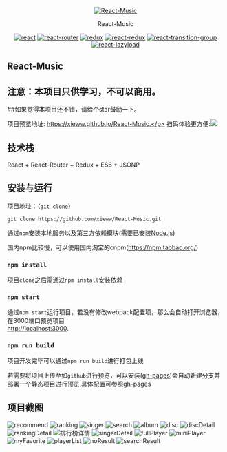 <p align="center">
    <a href="https://xieww.github.io/React-Music">
        <img src="https://xieww.github.io/React-Music/favicon.ico" alt="React-Music"/>
    </a>
</p>
<p align="center">
    React-Music
</p>
<p align="center">
  <a href="https://github.com/facebook/react"><img src="https://img.shields.io/badge/react-v16.2.0-blue.svg" alt="react"></a>
  <a href="https://github.com/ReactTraining/react-router"><img src="https://img.shields.io/badge/react--router-v4.2.0-blue.svg" alt="react-router"></a>
  <a href="https://github.com/reactjs/redux"><img src="https://img.shields.io/badge/redux-v3.7.2-blue.svg" alt="redux"></a>
  <a href="https://github.com/reactjs/react-redux"><img src="https://img.shields.io/badge/react--redux-v5.0.6-blue.svg" alt="react-redux"></a>
  <a href="https://github.com/reactjs/react-transition-group"><img src="https://img.shields.io/badge/react--transition--group-v2.2.1-blue.svg" alt="react-transition-group"></a>
  <a href="https://github.com/jasonslyvia/react-lazyload"><img src="https://img.shields.io/badge/react--lazyload-v2.3.0-yellow.svg" alt="react-lazyload"></a>
</p>

## React-Music
## 注意：本项目只供学习，不可以商用。
##如果觉得本项目还不错，请给个star鼓励一下。

项目预览地址: https://xieww.github.io/React-Music.</p>
扫码体验更方便:<img src="./screenshot/qr.png">

## 技术栈

React + React-Router + Redux + ES6 + JSONP


## 安装与运行

项目地址：（`git clone`）
```shell
git clone https://github.com/xieww/React-Music.git
```

通过`npm`安装本地服务以及第三方依赖模块(需要已安装[Node.js](https://nodejs.org/))

国内npm比较慢，可以使用国内淘宝的cnpm(https://npm.taobao.org/)

### `npm install`

项目`clone`之后需通过`npm install`安装依赖

### `npm start`

通过`npm start`运行项目，若没有修改webpack配置项，那么会自动打开浏览器，在3000端口预览项目<br>
[http://localhost:3000](http://localhost:3000).

### `npm run build`

项目开发完毕可以通过`npm run build`进行打包上线

若需要将项目上传至如`github`进行预览，可以安装([gh-pages](https://github.com/tschaub/gh-pages))会自动新建分支并部署一个静态项目进行预览,具体配置可参照gh-pages

## 项目截图

<p>
    <img src="/screenshot/recommend.png" alt="recommend"/>
    <img src="./screenshot/ranking.png" alt="ranking"/>
    <img src="./screenshot/singer.png" alt="singer"/>
    <img src="./screenshot/search.png" alt="search"/>
    <img src="./screenshot/album.png" alt="album"/>
    <img src="./screenshot/disc.png" alt="disc"/>
    <img src="./screenshot/discDetail.png" alt="discDetail"/>
    <img src="./screenshot/rankingDetail.png" alt="rankingDetail"/>
    <img src="./screenshot/rankingDetail01.png" alt="排行榜详情"/>
    <img src="./screenshot/singerDetail.png" alt="singerDetail"/>
    <img src="./screenshot/fullPlayer.png" alt="fullPlayer"/>
    <img src="./screenshot/miniPlayer.png" alt="miniPlayer"/>
    <img src="./screenshot/myFavorite.png" alt="myFavorite"/>
    <img src="./screenshot/playerList.png" alt="playerList"/>
    <img src="./screenshot/noResult.png" alt="noResult"/>
    <img src="./screenshot/searchResult.png" alt="searchResult"/>
  
</p>